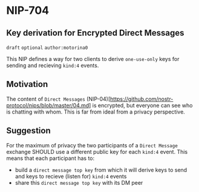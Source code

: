 NIP-704
======

Key derivation for Encrypted Direct Messages
-----------------------------------

`draft` `optional` `author:motorina0`

This NIP defines a way for two clients to derive `one-use-only` keys for sending and recieving `kind:4` events.

## Motivation
The content of `Direct Messages` (NIP-04)[https://github.com/nostr-protocol/nips/blob/master/04.md] is encrypted, but everyone can see who is chatting with whom. This is far from ideal from a privacy perspective.

## Suggestion
For the maximum of privacy the two participants of a `Direct Message` exchange SHOULD use a different public key for each `kind:4` event.
This means that each participant has to:
 - build a `direct message top key` from which it will derive keys to send and keys to recieve (listen for) `kind:4` events
 - share this `direct message top key` with its DM peer

